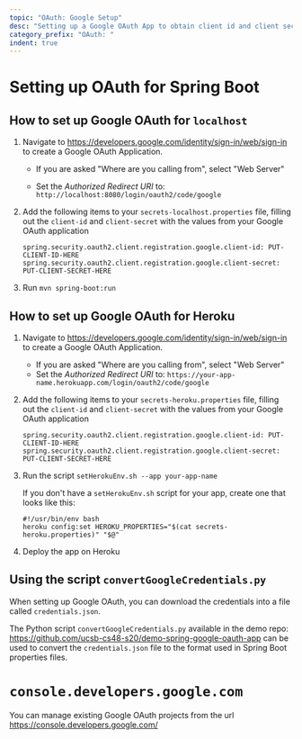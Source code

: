 ```yaml
---
topic: "OAuth: Google Setup"
desc: "Setting up a Google OAuth App to obtain client id and client secret"
category_prefix: "OAuth: "
indent: true
---
```


# Setting up OAuth for Spring Boot

## How to set up Google OAuth for `localhost`

1. Navigate to <https://developers.google.com/identity/sign-in/web/sign-in> to create a Google OAuth Application.
    - If you are asked "Where are you calling from", select "Web Server"

    - Set the *Authorized Redirect URI* to: `http://localhost:8080/login/oauth2/code/google`
2. Add the following items to your `secrets-localhost.properties` file, filling out the `client-id` and `client-secret` with the values from  your Google OAuth application
   ```
   spring.security.oauth2.client.registration.google.client-id: PUT-CLIENT-ID-HERE
   spring.security.oauth2.client.registration.google.client-secret: PUT-CLIENT-SECRET-HERE
   ```
3. Run `mvn spring-boot:run`

## How to set up Google OAuth for Heroku

1. Navigate to <https://developers.google.com/identity/sign-in/web/sign-in> to create a Google OAuth Application.
    - If you are asked "Where are you calling from", select "Web Server"
    - Set the *Authorized Redirect URI* to: `https://your-app-name.herokuapp.com/login/oauth2/code/google`
2. Add the following items to your `secrets-heroku.properties` file, 
   filling out the `client-id` and `client-secret` with the values from  your Google OAuth application
   ```
   spring.security.oauth2.client.registration.google.client-id: PUT-CLIENT-ID-HERE
   spring.security.oauth2.client.registration.google.client-secret: PUT-CLIENT-SECRET-HERE
   ```
3. Run the script `setHerokuEnv.sh --app your-app-name`

   If you don't have a `setHerokuEnv.sh` script for your app, create one that looks like this:

   ```
   #!/usr/bin/env bash
   heroku config:set HEROKU_PROPERTIES="$(cat secrets-heroku.properties)" "$@"
   ```
4. Deploy the app on Heroku
   
## Using the script `convertGoogleCredentials.py`  

When setting up Google OAuth, you can download the credentials into a file called `credentials.json`.

The Python script `convertGoogleCredentials.py` available in the demo repo: <https://github.com/ucsb-cs48-s20/demo-spring-google-oauth-app> can be used to convert the `credentials.json` file to the format used in Spring Boot properties files.

# `console.developers.google.com`

You can manage existing Google OAuth projects from the url <https://console.developers.google.com/> 

